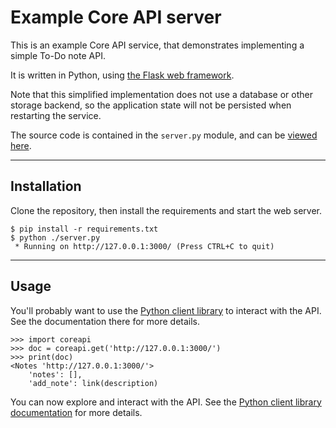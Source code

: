 # Example Core API  server

This is an example Core API service, that demonstrates implementing a simple To-Do note API.

It is written in Python, using [the Flask web framework][flask].

Note that this simplified implementation does not use a database or other storage backend, so the application state will not be persisted when restarting the service.

The source code is contained in the `server.py` module, and can be [viewed here][server-source-code].

---

## Installation

Clone the repository, then install the requirements and start the web server.

    $ pip install -r requirements.txt
    $ python ./server.py
     * Running on http://127.0.0.1:3000/ (Press CTRL+C to quit)

---

## Usage

You'll probably want to use the [Python client library][python-client] to interact with the API. See the documentation there for more details.

    >>> import coreapi
    >>> doc = coreapi.get('http://127.0.0.1:3000/')
    >>> print(doc)
    <Notes 'http://127.0.0.1:3000/'>
        'notes': [],
        'add_note': link(description)

You can now explore and interact with the API. See the [Python client library documentation][python-client] for more details.

[flask]: http://flask.pocoo.org/
[server-source-code]: https://github.com/core-api/example-server/blob/master/server.py
[python-client]: https://github.com/core-api/python-client